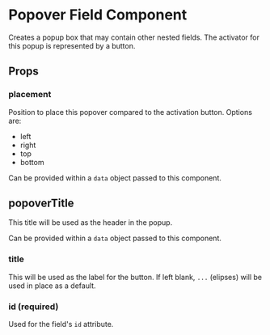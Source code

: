 # Popover Field Component

Creates a popup box that may contain other nested fields. The activator for this popup
is represented by a button.

## Props

### placement

Position to place this popover compared to the activation button. Options are:

* left
* right
* top
* bottom

Can be provided within a `data` object passed to this component.

## popoverTitle

This title will be used as the header in the popup.

Can be provided within a `data` object passed to this component.

### title

This will be used as the label for the button. If left blank, `...` (elipses) will be
used in place as a default.

### id (required)

Used for the field's `id` attribute.


